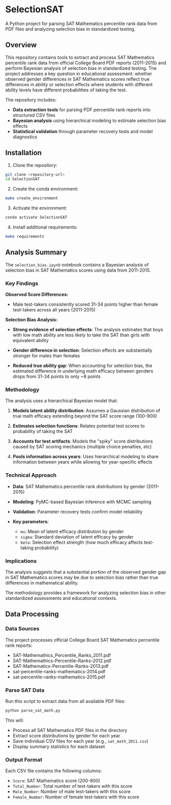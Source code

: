# SelectionSAT

A Python project for parsing SAT Mathematics percentile rank data from PDF files and analyzing selection bias in standardized testing.

## Overview

This repository contains tools to extract and process SAT Mathematics percentile rank data from official College Board PDF reports (2011-2015) and perform Bayesian analysis of selection bias in standardized testing. The project addresses a key question in educational assessment: whether observed gender differences in SAT Mathematics scores reflect true differences in ability or selection effects where students with different ability levels have different probabilities of taking the test.

The repository includes:
- **Data extraction tools** for parsing PDF percentile rank reports into structured CSV files
- **Bayesian analysis** using hierarchical modeling to estimate selection bias effects
- **Statistical validation** through parameter recovery tests and model diagnostics


## Installation

1. Clone the repository:
```bash
git clone <repository-url>
cd SelectionSAT
```

2. Create the conda environment:
```bash
make create_environment
```

3. Activate the environment:
```bash
conda activate SelectionSAT
```

4. Install additional requirements:
```bash
make requirements
```


## Analysis Summary

The `selection_bias.ipynb` notebook contains a Bayesian analysis of selection bias in SAT Mathematics scores using data from 2011-2015.

### Key Findings

**Observed Score Differences:**
- Male test-takers consistently scored 31-34 points higher than female test-takers across all years (2011-2015)

**Selection Bias Analysis:**

- **Strong evidence of selection effects**: The analysis estimates that boys with low math ability are less likely to take the SAT than girls with equivalent ability

- **Gender difference in selection**: Selection effects are substantially stronger for males than females

- **Reduced true ability gap**: When accounting for selection bias, the estimated difference in underlying math efficacy between genders drops from 31-34 points to only ~8 points

### Methodology

The analysis uses a hierarchical Bayesian model that:

1. **Models latent ability distribution**: Assumes a Gaussian distribution of true math efficacy extending beyond the SAT score range (100-900)

2. **Estimates selection functions**: Relates potential test scores to probability of taking the SAT

3. **Accounts for test artifacts**: Models the "spiky" score distributions caused by SAT scoring mechanics (multiple choice penalties, etc)

4. **Pools information across years**: Uses hierarchical modeling to share information between years while allowing for year-specific effects

### Technical Approach

- **Data**: SAT Mathematics percentile rank distributions by gender (2011-2015)

- **Modeling**: PyMC-based Bayesian inference with MCMC sampling

- **Validation**: Parameter recovery tests confirm model reliability

- **Key parameters**: 
  - `mu`: Mean of latent efficacy distribution by gender
  - `sigma`: Standard deviation of latent efficacy by gender  
  - `beta`: Selection effect strength (how much efficacy affects test-taking probability)

### Implications

The analysis suggests that a substantial portion of the observed gender gap in SAT Mathematics scores may be due to selection bias rather than true differences in mathematical ability.

The methodology provides a framework for analyzing selection bias in other standardized assessments and educational contexts.

## Data Processing

### Data Sources

The project processes official College Board SAT Mathematics percentile rank reports:

- SAT-Mathemathics_Percentile_Ranks_2011.pdf
- SAT-Mathemathics-Percentile-Ranks-2012.pdf
- SAT-Mathematics-Percentile-Ranks-2013.pdf
- sat-percentile-ranks-mathematics-2014.pdf
- sat-percentile-ranks-mathematics-2015.pdf


### Parse SAT Data

Run this script to extract data from all available PDF files:

```bash
python parse_sat_math.py
```

This will:
- Process all SAT Mathematics PDF files in the directory
- Extract score distributions by gender for each year
- Save individual CSV files for each year (e.g., `sat_math_2011.csv`)
- Display summary statistics for each dataset

### Output Format

Each CSV file contains the following columns:
- `Score`: SAT Mathematics score (200-800)
- `Total_Number`: Total number of test-takers with this score
- `Male_Number`: Number of male test-takers with this score
- `Female_Number`: Number of female test-takers with this score


